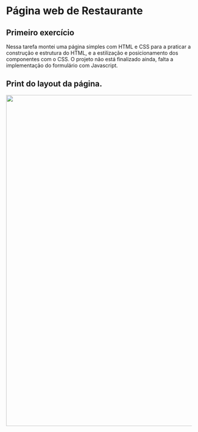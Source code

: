# Página web de Restaurante

## Primeiro exercício

  Nessa tarefa montei uma página simples com HTML e CSS para a praticar a construção e estrutura do HTML,
e a estilização e posicionamento dos componentes com o CSS. O projeto não está finalizado ainda, falta a implementação do formulário com Javascript.

## Print do layout da página.

<img src="./printPageRestaurante.png" width="900px">
